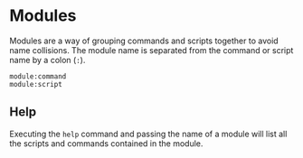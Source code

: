 # Modules #

Modules are a way of grouping commands and scripts together to avoid name collisions. The module name is separated from the command or script name by a colon (`:`).

    module:command
    module:script

## Help ##

Executing the `help` command and passing the name of a module will list all the scripts and commands contained in the module.
